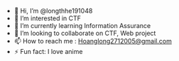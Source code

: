 - 👋 Hi, I’m @longthhe191048
- 👀 I’m interested in CTF
- 🌱 I’m currently learning Information Assurance
- 💞️ I’m looking to collaborate on CTF, Web project
- 📫 How to reach me : Hoanglong2712005@gmail.com
- ⚡ Fun fact: I love anime

<!---
longthhe191048/longthhe191048 is a ✨ special ✨ repository because its `README.md` (this file) appears on your GitHub profile.
You can click the Preview link to take a look at your changes.
--->
